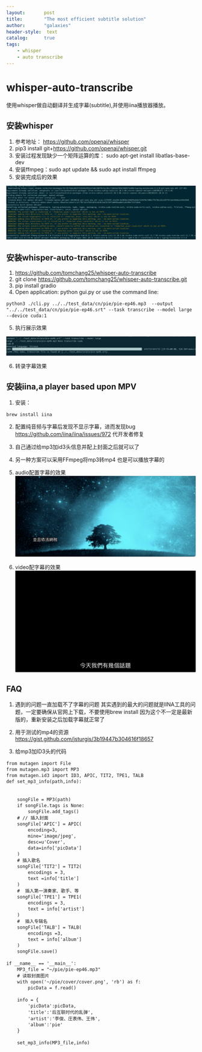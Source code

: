 ```yaml
---
layout:       post
title:        "The most efficient subtitle solution"
author:       "galaxies"
header-style:  text
catalog:      true
tags:
    - whisper 
    - auto transcribe 
---
```


# whisper-auto-transcribe 

使用whisper做自动翻译并生成字幕(subtitle),并使用iina播放器播放。

## 安装whisper
1. 参考地址： https://github.com/openai/whisper
2. pip3 install git+https://github.com/openai/whisper.git 
3. 安装过程发现缺少一个矩阵运算的库：
    sudo apt-get install libatlas-base-dev
4. 安装ffmpeg：sudo apt update && sudo apt install ffmpeg
5. 安装完成后的效果

![](/img/in-post/post-ai/auto-transcriber/whisper-showcase01.png)


## 安装whisper-auto-transcribe
1. https://github.com/tomchang25/whisper-auto-transcribe
2. git clone https://github.com/tomchang25/whisper-auto-transcribe.git
3. pip install gradio
4. Open application: python gui.py or use the command line:
```
python3 ./cli.py ../../test_data/cn/pie/pie-ep46.mp3  --output "../../test_data/cn/pie/pie-ep46.srt" --task transcribe --model large --device cuda:1
```
5. 执行展示效果

![](/img/in-post/post-ai/auto-transcriber/showcase-02.png)

6. 转录字幕效果



## 安装iina,a player based upon MPV

1. 安装： 
```
brew install iina
```
2. 配置纯音频与字幕后发现不显示字幕，进而发现bug
https://github.com/iina/iina/issues/972 代开发者修复

3. 自己通过给mp3加id3头信息并配上封面之后就可以了

4. 另一种方案可以采用FFmpeg将mp3转mp4 也是可以播放字幕的

5. audio配置字幕的效果
![](/img/in-post/post-ai/auto-transcriber/audio_with_srt.png)

6. video配字幕的效果
![](/img/in-post/post-ai/auto-transcriber/video_with_srt.png)


## FAQ
1. 遇到的问题一直加载不了字幕的问题
    其实遇到的最大的问题就是IINA工具的问题，一定要确保从官网上下载，不要使用brew install 因为这个不一定是最新版的，重新安装之后加载字幕就正常了
2. 用于测试的mp4的资源
    https://gist.github.com/jsturgis/3b19447b304616f18657

3. 给mp3加ID3头的代码

```
from mutagen import File
from mutagen.mp3 import MP3
from mutagen.id3 import ID3, APIC, TIT2, TPE1, TALB
def set_mp3_info(path,info):


    songFile = MP3(path)
    if songFile.tags is None:
        songFile.add_tags()
    # // 插入封面
    songFile['APIC'] = APIC(
        encoding=3,
        mine='image/jpeg',
        desc=u'Cover',
        data=info['picData']
    )
    # 插入歌名
    songFile['TIT2'] = TIT2(
        encodings = 3,
        text =info['title']
    )
    #  插入第一演奏家、歌手、等
    songFile['TPE1'] = TPE1(
        encodings = 3,
        text = info['artist']
    )
    #  插入专辑名
    songFile['TALB'] = TALB(
        encodings =3,
        text = info['album']
    )
    songFile.save()

if __name__ == '__main__':
    MP3_file = "~/pie/pie-ep46.mp3"
    # 读取封面图片
    with open('~/pie/cover/cover.png', 'rb') as f:
        picData = f.read()

    info = {
        'picData':picData,
        'title':'后互联时代的乱弹',
        'artist':'李俊、庄表伟、王伟',
        'album':'pie'
    }

    set_mp3_info(MP3_file,info)
```
